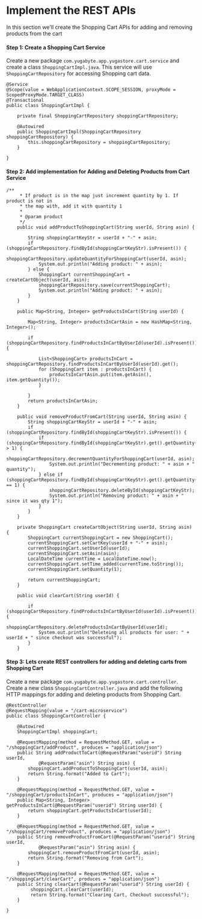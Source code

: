 # Implement the REST APIs

In this section we'll create the Shopping Cart APIs for adding and removing products from the cart

#### Step 1: Create a Shopping Cart Service

Create a new package `com.yugabyte.app.yugastore.cart.service` and create a class `ShoppingCartImpl.java`.
This service will use `ShoppingCartRepository` for accessing Shopping cart data.

```
@Service
@Scope(value = WebApplicationContext.SCOPE_SESSION, proxyMode = ScopedProxyMode.TARGET_CLASS)
@Transactional
public class ShoppingCartImpl {
	
	private final ShoppingCartRepository shoppingCartRepository;

	@Autowired
	public ShoppingCartImpl(ShoppingCartRepository shoppingCartRepository) {
		this.shoppingCartRepository = shoppingCartRepository;
	}
	
}

```


#### Step 2: Add implementation for Adding and Deleting Products from Cart Service

```
/**
	 * If product is in the map just increment quantity by 1. If product is not in
	 * the map with, add it with quantity 1
	 *
	 * @param product
	 */
	public void addProductToShoppingCart(String userId, String asin) {

		String shoppingCartKeyStr = userId + "-" + asin;
		if (shoppingCartRepository.findById(shoppingCartKeyStr).isPresent()) {
			shoppingCartRepository.updateQuantityForShoppingCart(userId, asin);
			System.out.println("Adding product: " + asin);
		} else {
			ShoppingCart currentShoppingCart = createCartObject(userId, asin);
			shoppingCartRepository.save(currentShoppingCart);
			System.out.println("Adding product: " + asin);
		}
	}

	public Map<String, Integer> getProductsInCart(String userId) {

		Map<String, Integer> productsInCartAsin = new HashMap<String, Integer>();

		if (shoppingCartRepository.findProductsInCartByUserId(userId).isPresent()) {

			List<ShoppingCart> productsInCart = shoppingCartRepository.findProductsInCartByUserId(userId).get();
			for (ShoppingCart item : productsInCart) {
				productsInCartAsin.put(item.getAsin(), item.getQuantity());
			}

		}
		return productsInCartAsin;
	}

	public void removeProductFromCart(String userId, String asin) {
		String shoppingCartKeyStr = userId + "-" + asin;
		if (shoppingCartRepository.findById(shoppingCartKeyStr).isPresent()) {
			if (shoppingCartRepository.findById(shoppingCartKeyStr).get().getQuantity() > 1) {
				shoppingCartRepository.decrementQuantityForShoppingCart(userId, asin);
				System.out.println("Decrementing product: " + asin + " quantity");
			} else if (shoppingCartRepository.findById(shoppingCartKeyStr).get().getQuantity() == 1) {
				shoppingCartRepository.deleteById(shoppingCartKeyStr);
				System.out.println("Removing product: " + asin + " since it was qty 1");
			}
		}
	}

	private ShoppingCart createCartObject(String userId, String asin) {
		ShoppingCart currentShoppingCart = new ShoppingCart();
		currentShoppingCart.setCartKey(userId + "-" + asin);
		currentShoppingCart.setUserId(userId);
		currentShoppingCart.setAsin(asin);
		LocalDateTime currentTime = LocalDateTime.now();
		currentShoppingCart.setTime_added(currentTime.toString());
		currentShoppingCart.setQuantity(1);

		return currentShoppingCart;
	}

	public void clearCart(String userId) {

		if (shoppingCartRepository.findProductsInCartByUserId(userId).isPresent()) {
			shoppingCartRepository.deleteProductsInCartByUserId(userId);
			System.out.println("Deleteing all products for user: " + userId + " since checkout was successful");
		}
	}

```

#### Step 3: Lets create REST controllers for adding and deleting carts from Shopping Cart

Create a new package `com.yugabyte.app.yugastore.cart.controller`. Create a new class `ShoppingCartController.java` and 
add the following HTTP mappings for adding and deleting products from Shopping Cart.

```
@RestController
@RequestMapping(value = "/cart-microservice")
public class ShoppingCartController {
	
	@Autowired
	ShoppingCartImpl shoppingCart;
	
	@RequestMapping(method = RequestMethod.GET, value = "/shoppingCart/addProduct", produces = "application/json")
	public String addProductToCart(@RequestParam("userid") String userId, 
			@RequestParam("asin") String asin) {
		shoppingCart.addProductToShoppingCart(userId, asin);
		return String.format("Added to Cart");
	}
	
	@RequestMapping(method = RequestMethod.GET, value = "/shoppingCart/productsInCart", produces = "application/json")
	public Map<String, Integer> getProductsInCart(@RequestParam("userid") String userId) {
		return shoppingCart.getProductsInCart(userId);
	}
	
	@RequestMapping(method = RequestMethod.GET, value = "/shoppingCart/removeProduct", produces = "application/json")
	public String removeProductFromCart(@RequestParam("userid") String userId, 
			@RequestParam("asin") String asin) {
		shoppingCart.removeProductFromCart(userId, asin);
		return String.format("Removing from Cart");
	}
	
	@RequestMapping(method = RequestMethod.GET, value = "/shoppingCart/clearCart", produces = "application/json")
	public String clearCart(@RequestParam("userid") String userId) {
		 shoppingCart.clearCart(userId);
		 return String.format("Clearing Cart, Checkout successful");
	}

}
```

